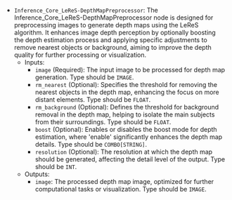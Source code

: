 - `Inference_Core_LeReS-DepthMapPreprocessor`: The Inference_Core_LeReS-DepthMapPreprocessor node is designed for preprocessing images to generate depth maps using the LeReS algorithm. It enhances image depth perception by optionally boosting the depth estimation process and applying specific adjustments to remove nearest objects or background, aiming to improve the depth quality for further processing or visualization.
    - Inputs:
        - `image` (Required): The input image to be processed for depth map generation. Type should be `IMAGE`.
        - `rm_nearest` (Optional): Specifies the threshold for removing the nearest objects in the depth map, enhancing the focus on more distant elements. Type should be `FLOAT`.
        - `rm_background` (Optional): Defines the threshold for background removal in the depth map, helping to isolate the main subjects from their surroundings. Type should be `FLOAT`.
        - `boost` (Optional): Enables or disables the boost mode for depth estimation, where 'enable' significantly enhances the depth map details. Type should be `COMBO[STRING]`.
        - `resolution` (Optional): The resolution at which the depth map should be generated, affecting the detail level of the output. Type should be `INT`.
    - Outputs:
        - `image`: The processed depth map image, optimized for further computational tasks or visualization. Type should be `IMAGE`.
